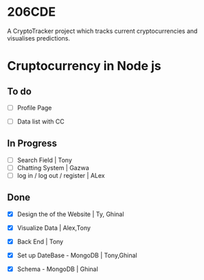 # 206CDE
A CryptoTracker project which tracks current cryptocurrencies and visualises predictions.




<h1>Cruptocurrency in Node js</h1>

<h2>To do</h2>

- [ ]  Profile Page
- [ ]  Data list with CC


<h2>In Progress</h2>

- [ ]  Search Field | Tony
- [ ]  Chatting System | Gazwa 
- [ ]  log in / log out / register | ALex
    
<h2>Done</h2>


- [X]  Design the of the Website | Ty, Ghinal
- [X]  Visualize Data | Alex,Tony
- [X]  Back End | Tony 
- [X]  Set up DateBase - MongoDB | Tony,Ghinal
- [X]  Schema - MongoDB | Ghinal

